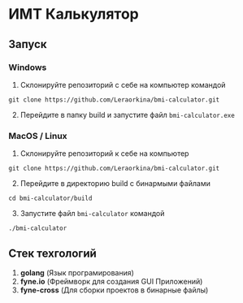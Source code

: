 # ИМТ Калькулятор

## Запуск

### Windows

1. Склонируйте репозиторий с себе на компьютер командой

```
git clone https://github.com/Leraorkina/bmi-calculator.git
```

2. Перейдите в папку build и запустите файл `bmi-calculator.exe`

### MacOS / Linux

1. Склонируйте репозиторий к себе на компьютер

```
git clone https://github.com/Leraorkina/bmi-calculator.git
```

2. Перейдите в директорию build с бинармыми файлами

```
cd bmi-calculator/build
```

3. Запустите файл `bmi-calculator` командой 
```
./bmi-calculator
```

## Стек техгологий

1. **golang** (Язык програмирования)
2. **fyne.io** (Фреймворк для создания GUI Приложений)
3. **fyne-cross** (Для сборки проектов в бинарные файлы)